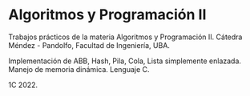 # Algoritmos y Programación II

Trabajos prácticos de la materia Algoritmos y Programación II.
Cátedra Méndez - Pandolfo, Facultad de Ingeniería, UBA. 

Implementación de ABB, Hash, Pila, Cola, Lista simplemente enlazada. Manejo de memoria dinámica.
Lenguaje C.

1C 2022.
